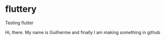 # fluttery
Testing flutter

Hi, there. My name is Guilherme and finally I am making something in github

